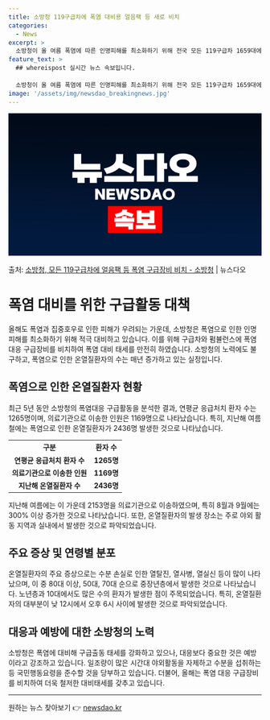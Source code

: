 ```yaml
---
title: 소방청 119구급차에 폭염 대비용 얼음팩 등 새로 비치
categories:
  - News
excerpt: >
  소방청이 올 여름 폭염에 따른 인명피해를 최소화하기 위해 전국 모든 119구급차 1659대에 얼음팩, 소금,…
feature_text: >
  ## whereispost 실시간 뉴스 속보입니다.

  소방청이 올 여름 폭염에 따른 인명피해를 최소화하기 위해 전국 모든 119구급차 1659대에 얼음팩, 소금,…
image: '/assets/img/newsdao_breakingnews.jpg'
---
```


![뉴스다오 속보](/assets/img/newsdao_breakingnews.jpg)

<p>출처: <a href="https://newsdao.kr/3825" rel="dofollow">소방청, 모든 119구급차에 얼음팩 등 폭염 구급장비 비치 - 소방청</a> | 뉴스다오</p>

<h1>폭염 대비를 위한 구급활동 대책</h1>
<p data-ke-size="size16">올해도 폭염과 집중호우로 인한 피해가 우려되는 가운데, 소방청은 폭염으로 인한 인명피해를 최소화하기 위해 적극 대비하고 있습니다. 이를 위해 구급차와 펌뷸런스에 폭염대응 구급장비를 비치하여 폭염 대비 태세를 만전히 하였습니다. 소방청의 노력에도 불구하고, 폭염으로 인한 온열질환자의 수는 매년 증가하고 있는 실정입니다.</p>

<h2 data-ke-size="size26">폭염으로 인한 온열질환자 현황</h2>
<p>최근 5년 동안 소방청의 폭염대응 구급활동을 분석한 결과, 연평균 응급처치 환자 수는 1265명이며, 의료기관으로 이송한 인원은 1169명으로 나타났습니다. 특히, 지난해 여름철에는 폭염으로 인한 온열질환자가 2436명 발생한 것으로 나타났습니다.</p>
<table>
	<tr>
		<th>구분</th>
		<th>환자 수</th>
	</tr>
	<tr>
		<td style="text-align: center; height: 17px;"><b>연평균 응급처치 환자 수</b></td>
		<td style="text-align: center; height: 17px;"><b>1265명</b></td>
	</tr>
	<tr>
		<td style="text-align: center; height: 17px;"><b>의료기관으로 이송한 인원</b></td>
		<td style="text-align: center; height: 17px;"><b>1169명</b></td>
	</tr>
	<tr>
		<td style="text-align: center; height: 17px;"><b>지난해 온열질환자 수</b></td>
		<td style="text-align: center; height: 17px;"><b>2436명</b></td>
	</tr>
</table>
<p data-ke-size="size16">지난해 여름에는 이 가운데 2153명을 의료기관으로 이송하였으며, 특히 8월과 9월에는 300% 이상 증가한 것으로 나타났습니다. 또한, 온열질환자의 발생 장소는 주로 야외 활동 지역과 실내에서 발생한 것으로 파악되었습니다.</p>
<h2 data-ke-size="size26">주요 증상 및 연령별 분포</h2>
<p>온열질환자의 주요 증상으로는 수분 손실로 인한 열탈진, 열사병, 열실신 등이 많이 나타났으며, 이 중 80대 이상, 50대, 70대 순으로 중장년층에서 발생한 것으로 나타났습니다. 노년층과 10대에서도 많은 수의 환자가 발생한 점이 주목되었습니다. 특히, 온열질환자의 대부분이 낮 12시에서 오후 6시 사이에 발생한 것으로 파악되었습니다.</p>
<h2 data-ke-size="size26">대응과 예방에 대한 소방청의 노력</h2>
<p>소방청은 폭염에 대비해 구급출동 태세를 강화하고 있으나, 대응보다 중요한 것은 예방이라고 강조하고 있습니다. 일조량이 많은 시간대 야외활동을 자제하고 수분을 섭취하는 등 국민행동요령을 준수할 것을 당부하고 있습니다. 더불어, 올해는 폭염 대응 구급장비를 비치하여 더욱 철저한 대비태세를 갖추고 있습니다.</p>
<hr>
<p data-ke-size="size16"></p> 

원하는 뉴스 찾아보기 👉 <a href="https://newsdao.kr" rel="dofollow">newsdao.kr</a>



